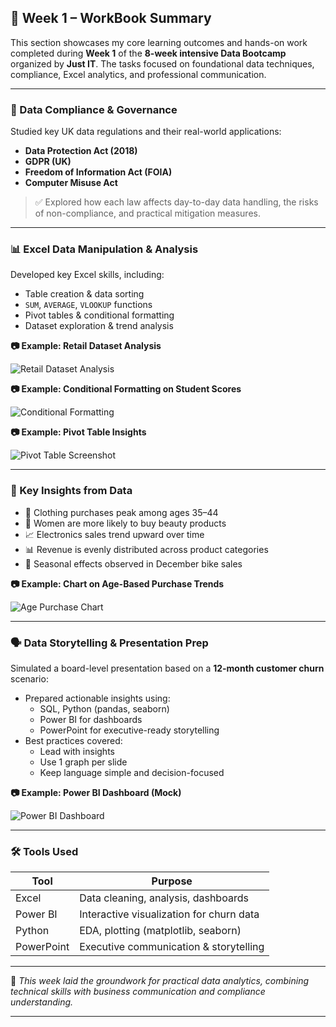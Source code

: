 ## 📘 Week 1 – WorkBook Summary

This section showcases my core learning outcomes and hands-on work completed during **Week 1** of the **8-week intensive Data Bootcamp** organized by **Just IT**. The tasks focused on foundational data techniques, compliance, Excel analytics, and professional communication.

---

### 🔐 Data Compliance & Governance

Studied key UK data regulations and their real-world applications:

- **Data Protection Act (2018)**
- **GDPR (UK)**
- **Freedom of Information Act (FOIA)**
- **Computer Misuse Act**

> ✅ Explored how each law affects day-to-day data handling, the risks of non-compliance, and practical mitigation measures.

---

### 📊 Excel Data Manipulation & Analysis

Developed key Excel skills, including:

- Table creation & data sorting  
- `SUM`, `AVERAGE`, `VLOOKUP` functions  
- Pivot tables & conditional formatting  
- Dataset exploration & trend analysis

**📷 Example: Retail Dataset Analysis**

![Retail Dataset Analysis](images/week1_retail_excel.png)

**📷 Example: Conditional Formatting on Student Scores**

![Conditional Formatting](images/week1_student_scores.png)

**📷 Example: Pivot Table Insights**

![Pivot Table Screenshot](images/week1_pivot_table.png)

---

### 🧠 Key Insights from Data

- 👗 Clothing purchases peak among ages 35–44  
- 💄 Women are more likely to buy beauty products  
- 📈 Electronics sales trend upward over time  
- 📊 Revenue is evenly distributed across product categories  
- 🔁 Seasonal effects observed in December bike sales

**📷 Example: Chart on Age-Based Purchase Trends**

![Age Purchase Chart]([images/week1_age_chart.png](https://github.com/SeanChen9828/JustIT_Bootcamp_Portfolio/blob/main/Workbook/wkb1_week1/Pic%20Inserted/Age-Based%20Purchase%20Trends.png))

---

### 🗣️ Data Storytelling & Presentation Prep

Simulated a board-level presentation based on a **12-month customer churn** scenario:

- Prepared actionable insights using:
  - SQL, Python (pandas, seaborn)
  - Power BI for dashboards
  - PowerPoint for executive-ready storytelling
- Best practices covered:
  - Lead with insights
  - Use 1 graph per slide
  - Keep language simple and decision-focused

**📷 Example: Power BI Dashboard (Mock)**

![Power BI Dashboard](images/week1_powerbi_dashboard.png)

---

### 🛠️ Tools Used

| Tool      | Purpose                                 |
|-----------|------------------------------------------|
| Excel     | Data cleaning, analysis, dashboards      |
| Power BI  | Interactive visualization for churn data |
| Python    | EDA, plotting (matplotlib, seaborn)      |
| PowerPoint| Executive communication & storytelling   |

---

📌 *This week laid the groundwork for practical data analytics, combining technical skills with business communication and compliance understanding.*

---

